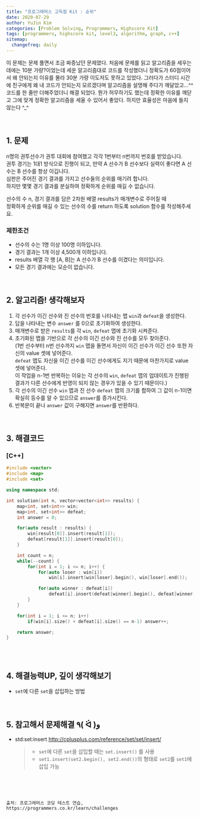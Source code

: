 ```yaml
---
title: "프로그래머스 고득점 Kit : 순위"
date: 2020-07-29
author: YuJin Kim
categories: [Problem Solving, Programmers, Highscore Kit]
tags: [programmers, highscore kit, level3, algorithm, graph, c++]
sitemap:
  changefreq: daily
---
```


이 문제는 문제 풀면서 조금 짜증났던 문제였다. 처음에 문제를 읽고 알고리즘을 세우는 데에는 10분 가량?이었는데 세운 알고리즘대로 코드를 작성했더니 정확도가 60점이어서 왜 안되는지 이유를 몰라 30분 가량 이도저도 못하고 있었다. 그러다가 스터디 시간에 친구에게 왜 내 코드가 안되는지 모르겠다며 알고리즘을 설명해 주다가 깨달았고...^^ 코드를 한 줄만 더해주었더니 해결 되었다. 뭔가 허무하기도 했는데 정확한 이유를 깨닫고 그에 맞게 정확한 알고리즘을 세울 수 있어서 좋았다. 하지만 효율성은 마음에 들지 않는다 ^\_^  
<br/>
<br/>

## 1. 문제

n명의 권투선수가 권투 대회에 참여했고 각각 1번부터 n번까지 번호를 받았습니다.  
권투 경기는 1대1 방식으로 진행이 되고, 만약 A 선수가 B 선수보다 실력이 좋다면 A 선수는 B 선수를 항상 이깁니다.  
심판은 주어진 경기 결과를 가지고 선수들의 순위를 매기려 합니다.  
하지만 몇몇 경기 결과를 분실하여 정확하게 순위를 매길 수 없습니다.

선수의 수 n, 경기 결과를 담은 2차원 배열 results가 매개변수로 주어질 때  
정확하게 순위를 매길 수 있는 선수의 수를 return 하도록 solution 함수를 작성해주세요.

### 제한조건

- 선수의 수는 1명 이상 100명 이하입니다.
- 경기 결과는 1개 이상 4,500개 이하입니다.
- results 배열 각 행 [A, B]는 A 선수가 B 선수를 이겼다는 의미입니다.
- 모든 경기 결과에는 모순이 없습니다.
  <br/><br/><br/>

## 2. 알고리즘! 생각해보자

1. 각 선수가 이긴 선수와 진 선수의 번호를 나타내는 맵 `win`과 `defeat`을 생성한다.
2. 답을 나타내는 변수 `answer` 를 0으로 초기화하여 생성한다.
3. 매개변수로 받은 `results`를 각 `win`, `defeat` 맵에 초기화 시켜준다.
4. 초기화된 맵을 기반으로 각 선수의 이긴 선수와 진 선수를 모두 찾아준다.  
   (1번 선수부터 n번 선수까지 `win` 맵을 돌면서 자신이 이긴 선수가 이긴 선수 또한 자신의 value 셋에 넣어준다.  
   `defeat` 맵도 자신을 이긴 선수를 이긴 선수에게도 지기 때문에 마찬가지로 value 셋에 넣어준다.  
   이 작업을 n-1번 반복하는 이유는 각 선수의 `win`, `defeat` 맵의 업데이트가 진행된 결과가 다른 선수에게 반영이 되지 않는 경우가 있을 수 있기 때문이다.)
5. 각 선수의 이긴 선수 `win` 맵과 진 선수 `defeat` 맵의 크기를 합하여 그 값이 n-1이면 확실히 등수를 알 수 있으므로 `answer`를 증가시킨다.
6. 반복문이 끝나 `answer` 값이 구해지면 `answer`를 반환하다.  
   <br/><br/>

## 3. 해결코드

### [C++]

```c++
#include <vector>
#include <map>
#include <set>

using namespace std;

int solution(int n, vector<vector<int>> results) {
    map<int, set<int>> win;
    map<int, set<int>> defeat;
    int answer = 0;

    for(auto result : results) {
        win[result[0]].insert(result[1]);
        defeat[result[1]].insert(result[0]);
    }

    int count = n;
    while(--count) {
        for(int i = 1; i <= n; i++) {
            for(auto loser : win[i])
                win[i].insert(win[loser].begin(), win[loser].end());

            for(auto winner : defeat[i])
                defeat[i].insert(defeat[winner].begin(), defeat[winner].end());
        }
    }

    for(int i = 1; i <= n; i++)
        if(win[i].size() + defeat[i].size() == n-1) answer++;

    return answer;
}
```

<br/><br/>

## 4. 해결능력UP, 깊이 생각해보기

- `set`에 다른 `set`을 삽입하는 방법
  <br/><br/><br/>

## 5. 참고해서 문제해결 ٩( ᐛ )و

- std:set:insert <http://cplusplus.com/reference/set/set/insert/>
  > - `set`에 다른 `set`을 삽입할 때는 `set.insert()` 를 사용
  > - `set1.insert(set2.begin(), set2.end())`의 형태로 `set2`를 `set1`에 삽입 가능

<br/><br/><br/>

```
출처: 프로그래머스 코딩 테스트 연습, https://programmers.co.kr/learn/challenges
```
